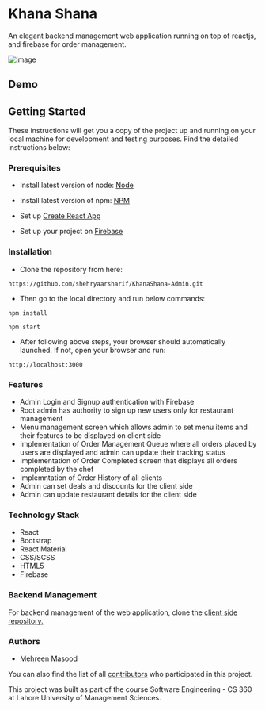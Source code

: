 # Khana Shana

An elegant backend management web application running on top of reactjs, and firebase for order management.

![image](./landingpage.jpg)

## Demo



## Getting Started

These instructions will get you a copy of the project up and running on your local machine for development and testing purposes. Find the detailed instructions below:

### Prerequisites

* Install latest version of node: [Node](https://nodejs.org/en/) 

* Install latest version of npm: [NPM](https://www.npmjs.com/)

* Set up [Create React App](https://github.com/facebook/create-react-app)

* Set up your project on [Firebase](https://firebase.google.com/)


### Installation

* Clone the repository from here: 

`https://github.com/shehryaarsharif/KhanaShana-Admin.git`

* Then go to the local directory and run below commands:

`npm install`

`npm start`

* After following above steps, your browser should automatically launched. If not, open your browser and run:

`http://localhost:3000`

### Features

* Admin Login and Signup authentication with Firebase 
* Root admin has authority to sign up new users only for restaurant management
* Menu management screen which allows admin to set menu items and their features to be displayed on client side
* Implementation of Order Management Queue where all orders placed by users are displayed and admin can update their tracking status
* Implementation of Order Completed screen that displays all orders completed by the chef
* Implemntation of Order History of all clients
* Admin can set deals and discounts for the client side
* Admin can update restaurant details for the client side 

### Technology Stack

* React 
* Bootstrap
* React Material
* CSS/SCSS
* HTML5
* Firebase

### Backend Management

For backend management of the web application, clone the [client side repository.](https://github.com/shehryaarsharif/KhanaShana-Client)

### Authors

 * Mehreen Masood

You can also find the list of all [contributors](https://github.com/shehryaarsharif/KhanaShana-Admin/graphs/contributors) who participated in this project.


This project was built as part of the course Software Engineering - CS 360 at Lahore University of Management Sciences.
